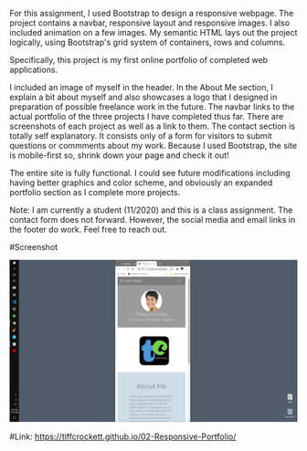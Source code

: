 For this assignment, I used Bootstrap to design a responsive webpage.  The project contains a navbar, responsive layout and responsive images. I also included animation on a few images.  My semantic HTML lays out the project logically, using Bootstrap's grid system of containers, rows and columns. 

Specifically, this project is my first online portfolio of completed web applications. 

I included an image of myself in the header.  In the About Me section, I explain a bit about myself and also showcases a logo that I designed in preparation of possible freelance work in the future. The navbar links to the actual portfolio of the three projects I have completed thus far.  There are screenshots of each project as well as a link to them. The contact section is totally self explanatory.  It consists only of a form for visitors to submit questions or commments about my work. Because I used Bootstrap, the site is mobile-first so, shrink down your page and check it out!

The entire site is fully functional. I could see future modifications including having better graphics and color scheme, and obviously an expanded portfolio section as I complete more projects. 

Note:  I am currently a student (11/2020) and this is a class assignment.  The contact form does not forward.  However, the social media and email links in the footer do work. Feel free to reach out.

#Screenshot

![images](https://github.com/tiffcrockett/02-Responsive-Portfolio/blob/3d9e35fd585291c18535511b54a7efe98d2be226/assets/images/portfolioScrnshot.png)


#Link: https://tiffcrockett.github.io/02-Responsive-Portfolio/
